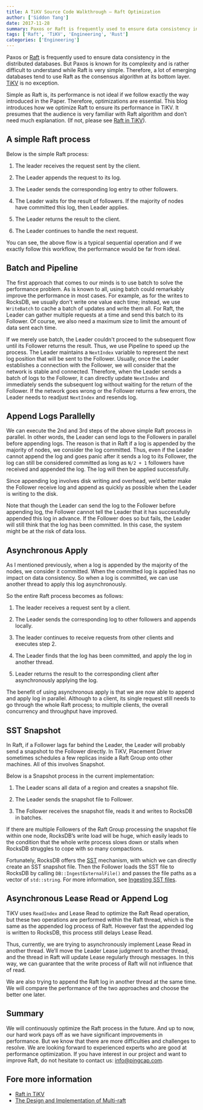 ```yaml
---
title: A TiKV Source Code Walkthrough – Raft Optimization
author: ['Siddon Tang']
date: 2017-11-28
summary: Paxos or Raft is frequently used to ensure data consistency in the distributed computing area. But Paxos is known for its complexity and is rather difficult to understand while Raft is very simple. Therefore, a lot of emerging databases tend to use Raft as the consensus algorithm at its bottom layer. TiKV is no exception.
tags: ['Raft', 'TiKV', 'Engineering', 'Rust']
categories: ['Engineering']
---
```


Paxos or [Raft](https://raft.github.io/) is frequently used to ensure data consistency in the distributed databases. But Paxos is known for its complexity and is rather difficult to understand while Raft is very simple. Therefore, a lot of emerging databases tend to use Raft as the consensus algorithm at its bottom layer. [TiKV](https://github.com/pingcap/tikv) is no exception.

Simple as Raft is, its performance is not ideal if we follow exactly the way introduced in the Paper. Therefore, optimizations are essential. This blog introduces how we optimize Raft to ensure its performance in TiKV. It presumes that the audience is very familiar with Raft algorithm and don’t need much explanation. (If not, please see [Raft in TiKV](https://pingcap.com/blog/2017-07-28-raftintikv/)).

##  A simple Raft process

Below is the simple Raft process:

1. The leader receives the request sent by the client.

2. The Leader appends the request to its log.

3. The Leader sends the corresponding log entry to other followers.

4. The Leader waits for the result of followers. If the majority of nodes have committed this log, then Leader applies.

5. The Leader returns the result to the client.

6. The Leader continues to handle the next request.

You can see, the above flow is a typical sequential operation and if we exactly follow this workflow, the performance would be far from ideal.

## Batch and Pipeline

The first approach that comes to our minds is to use batch to solve the performance problem. As is known to all, using batch could remarkably improve the performance in most cases. For example, as for the writes to RocksDB, we usually don't write one value each time;  instead, we use `WriteBatch` to cache a batch of updates and write them all. For Raft, the Leader can gather multiple requests at a time and send this batch to its Follower. Of course, we also need a maximum size to limit the amount of data sent each time.

If we merely use batch, the Leader couldn't proceed to the subsequent flow until its Follower returns the result. Thus, we use Pipeline to speed up the process. The Leader maintains a `NextIndex` variable to represent the next log position that will be sent to the Follower. Usually, once the Leader establishes a connection with the Follower, we will consider that the network is stable and connected. Therefore, when the Leader sends a batch of logs to the Follower, it can directly update `NextIndex` and immediately sends the subsequent log without waiting for the return of the Follower. If the network goes wrong or the Follower returns a few errors, the Leader needs to readjust `NextIndex` and resends log.

## Append Logs Parallelly

We can execute the 2nd and 3rd steps of the above simple Raft process in parallel. In other words, the Leader can send logs to the Followers in parallel before appending logs. The reason is that in Raft if a log is appended by the majority of nodes, we consider the log committed. Thus, even if the Leader cannot append the log and goes panic after it sends a log to its Follower, the log can still be considered committed as long as `N/2 + 1` followers have received and appended the log. The log will then be applied successfully.

Since appending log involves disk writing and overhead, we’d better make the Follower receive log and append as quickly as possible when the Leader is writing to the disk.

Note that though the Leader can send the log to the Follower before appending log, the Follower cannot tell the Leader that it has successfully appended this log in advance. If the Follower does so but fails, the Leader will still think that the log has been committed. In this case, the system might be at the risk of data loss.

## Asynchronous Apply

As I mentioned previously, when a log is appended by the majority of the nodes, we consider it committed. When the committed log is applied has no impact on data consistency. So when a log is committed, we can use another thread to apply this log asynchronously.

So the entire Raft process becomes as follows:

1. The leader receives a request sent by a client.

2. The Leader sends the corresponding log to other followers and appends locally.

3. The leader continues to receive requests from other clients and executes step 2.

4. The Leader finds that the log has been committed, and apply the log in another thread.

5. Leader returns the result to the corresponding client after asynchronously applying the log.

The benefit of using asynchronous apply is that we are now able to append and apply log in parallel. Although to a client, its single request still needs to go through the whole Raft process; to multiple clients, the overall concurrency and throughput have improved.

## SST Snapshot

In Raft, if a Follower lags far behind the Leader, the Leader will probably send a snapshot to the Follower directly. In TiKV, Placement Driver sometimes schedules a few replicas inside a Raft Group onto other machines. All of this involves Snapshot.

Below is a Snapshot process in the current implementation:

1. The Leader scans all data of a region and creates a snapshot file.

2. The Leader sends the snapshot file to Follower.

3. The Follower receives the snapshot file, reads it and writes to RocksDB in batches.

If there are multiple Followers of the Raft Group processing the snapshot file within one node, RocksDB’s write load will be huge, which easily leads to the condition that the whole write process slows down or stalls when RocksDB struggles to cope with so many compactions.

Fortunately, RocksDB offers the [SST](https://github.com/facebook/rocksdb/wiki/Creating-and-Ingesting-SST-files) mechanism, with which we can directly create an SST snapshot file. Then the Follower loads the SST file to RocksDB  by calling `DB::IngestExternalFile()` and passes the file paths as a vector of `std::string`. For more information, see [Ingesting SST files](https://github.com/facebook/rocksdb/wiki/Creating-and-Ingesting-SST-files#ingesting-sst-files).

## Asynchronous Lease Read or Append Log

TiKV uses `ReadIndex` and Lease Read to optimize the Raft Read operation, but these two operations are performed within the Raft thread, which is the same as the appended log process of Raft. However fast the appended log is written to RocksDB, this process still delays Lease Read.

Thus, currently, we are trying to asynchronously implement Lease Read in another thread. We’ll move the Leader Lease judgment to another thread, and the thread in Raft will update Lease regularly through messages. In this way, we can guarantee that the write process of Raft will not influence that of read.

We are also trying to append the Raft log in another thread at the same time. We will compare the performance of the two approaches and choose the better one later.  

## Summary

We will continuously optimize the Raft process in the future. And up to now, our hard work pays off as we have significant improvements in performance. But we know that there are more difficulties and challenges to resolve. We are looking forward to experienced experts who are good at performance optimization. If you have interest in our project and want to improve Raft, do not hesitate to contact us: [info@pingcap.com](mailto:info@pingcap.com). 

## Fore more information

- [Raft in TiKV](https://pingcap.com/blog/2017-07-28-raftintikv/)
- [The Design and Implementation of Multi-raft](https://pingcap.com/blog/2017-08-15-multi-raft/)


